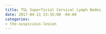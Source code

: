 ```yaml
---
title: TSL Superficial Cervical Lymph Nodes
date: 2017-04-21 23:35:00 -04:00
categories:
- the-suspicious-lesion
---
```


